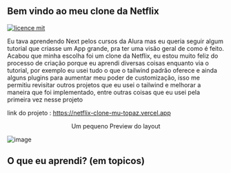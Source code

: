 ## Bem vindo ao meu clone da Netflix

[![licence mit](https://img.shields.io/badge/licence-MIT-blue.svg)](./LICENSE)

Eu tava aprendendo Next pelos cursos da Alura mas eu queria seguir algum tutorial que criasse um App grande, pra ter uma visão geral de como é feito. Acabou que minha escolha foi um clone da Netflix, eu estou muito feliz do processo de criação porque eu aprendi diversas coisas enquanto via o tutorial, por exemplo eu usei tudo o que o tailwind padrão oferece e ainda alguns plugins para aumentar meu poder de customização, isso me permitiu revisitar outros projetos que eu usei o tailwind e melhorar a maneira que foi implementado, entre outras coisas que eu usei pela primeira vez nesse projeto 

link do projeto : https://netflix-clone-mu-topaz.vercel.app

<p align="center">
Um pequeno Preview do layout
</p>

![image](https://user-images.githubusercontent.com/103132957/204319212-6973a26d-7bfe-4c3b-99ad-9d04801982fc.png)


## O que eu aprendi? (em topicos)


